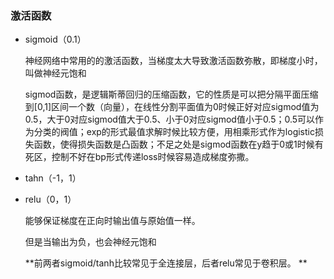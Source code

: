### 激活函数

* sigmoid（0.1）

  神经网络中常用的的激活函数，当梯度太大导致激活函数弥散，即梯度小时，叫做神经元饱和

  sigmod函数，是逻辑斯蒂回归的压缩函数，它的性质是可以把分隔平面压缩到[0,1]区间一个数（向量），在线性分割平面值为0时候正好对应sigmod值为0.5，大于0对应sigmod值大于0.5、小于0对应sigmod值小于0.5；0.5可以作为分类的阀值；exp的形式最值求解时候比较方便，用相乘形式作为logistic损失函数，使得损失函数是凸函数；不足之处是sigmod函数在y趋于0或1时候有死区，控制不好在bp形式传递loss时候容易造成梯度弥撒。 

* tahn（-1，1）

* relu（0，1）

  能够保证梯度在正向时输出值与原始值一样。

  但是当输出为负，也会神经元饱和

  

  **前两者sigmoid/tanh比较常见于全连接层，后者relu常见于卷积层。 **
